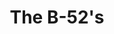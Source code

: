 ---
title: "The B-52's"
summary: "American New Wave / Art Pop band formed in Athens, Georgia, USA in 1976. Kate Pierson Cindy Wilson Ricky Wilson Fred Schneider Keith Strickland"
image: "the-b-52-s.jpg"
apple_music_artist_url: "https://music.apple.com/gb/artist/the-b-52s/155768"
wikipedia_url: "none"
---